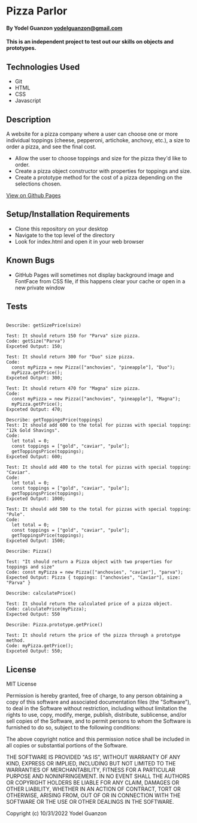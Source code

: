 # Pizza Parlor

#### By Yodel Guanzon <yodelguanzon@gmail.com>

#### This is an independent project to test out our skills on objects and prototypes.

## Technologies Used

* Git
* HTML
* CSS
* Javascript

## Description

A website for a pizza company where a user can choose one or more individual toppings (cheese, pepperoni, artichoke, anchovy, etc.), a size to order a pizza, and see the final cost.

* Allow the user to choose toppings and size for the pizza they'd like to order.
* Create a pizza object constructor with properties for toppings and size.
* Create a prototype method for the cost of a pizza depending on the selections chosen.

[View on Github Pages](https://delguanzon.github.io/pizza-parlor/)

## Setup/Installation Requirements

* Clone this repository on your desktop
* Navigate to the top level of the directory
* Look for index.html and open it in your web browser

## Known Bugs

* GitHub Pages will sometimes not display background image and FontFace from CSS file, if this happens clear your cache or open in a new private window

## Tests
```

Describe: getSizePrice(size)

Test: It should return 150 for "Parva" size pizza.
Code: getSize("Parva")
Expceted Output: 150;

Test: It should return 300 for "Duo" size pizza.
Code: 
  const myPizza = new Pizza(["anchovies", "pineapple"], "Duo");
  myPizza.getPrice();
Expceted Output: 300;

Test: It should return 470 for "Magna" size pizza.
Code: 
  const myPizza = new Pizza(["anchovies", "pineapple"], "Magna");
  myPizza.getPrice();
Expceted Output: 470;

Describe: getToppingsPrice(toppings)
Test: It should add 600 to the total for pizzas with special topping: "12k Gold Shavings".
Code: 
  let total = 0;
  const toppings = ["gold", "caviar", "pule"];
  getToppingsPrice(toppings);
Expceted Output: 600;

Test: It should add 400 to the total for pizzas with special topping: "Caviar".
Code: 
  let total = 0;
  const toppings = ["gold", "caviar", "pule"];
  getToppingsPrice(toppings);
Expceted Output: 1000;

Test: It should add 500 to the total for pizzas with special topping: "Pule".
Code: 
  let total = 0;
  const toppings = ["gold", "caviar", "pule"];
  getToppingsPrice(toppings);
Expceted Output: 1500;

Describe: Pizza()

Test: "It should return a Pizza object with two properties for toppings and size"
Code: const myPizza = new Pizza(["anchovies", "caviar"], "parva");
Expected Output: Pizza { toppings: ["anchovies", "Caviar"], size: "Parva" }

Describe: calculatePrice()

Test: It should return the calculated price of a pizza object.
Code: calculatePrice(myPizza);
Expected Output: 550

Describe: Pizza.prototype.getPrice()

Test: It should return the price of the pizza through a prototype method.
Code: myPizza.getPrice();
Expceted Output: 550;

```

## License

MIT License

Permission is hereby granted, free of charge, to any person obtaining a copy
of this software and associated documentation files (the "Software"), to deal
in the Software without restriction, including without limitation the rights
to use, copy, modify, merge, publish, distribute, sublicense, and/or sell
copies of the Software, and to permit persons to whom the Software is
furnished to do so, subject to the following conditions:

The above copyright notice and this permission notice shall be included in all
copies or substantial portions of the Software.

THE SOFTWARE IS PROVIDED "AS IS", WITHOUT WARRANTY OF ANY KIND, EXPRESS OR
IMPLIED, INCLUDING BUT NOT LIMITED TO THE WARRANTIES OF MERCHANTABILITY,
FITNESS FOR A PARTICULAR PURPOSE AND NONINFRINGEMENT. IN NO EVENT SHALL THE
AUTHORS OR COPYRIGHT HOLDERS BE LIABLE FOR ANY CLAIM, DAMAGES OR OTHER
LIABILITY, WHETHER IN AN ACTION OF CONTRACT, TORT OR OTHERWISE, ARISING FROM,
OUT OF OR IN CONNECTION WITH THE SOFTWARE OR THE USE OR OTHER DEALINGS IN THE
SOFTWARE.

Copyright (c) 10/31/2022 Yodel Guanzon

